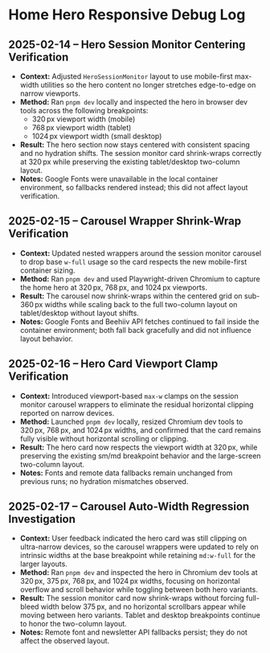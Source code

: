 # Home Hero Responsive Debug Log

## 2025-02-14 – Hero Session Monitor Centering Verification

- **Context:** Adjusted `HeroSessionMonitor` layout to use mobile-first max-width utilities so the hero content no longer stretches edge-to-edge on narrow viewports.
- **Method:** Ran `pnpm dev` locally and inspected the hero in browser dev tools across the following breakpoints:
  - 320 px viewport width (mobile)
  - 768 px viewport width (tablet)
  - 1024 px viewport width (small desktop)
- **Result:** The hero section now stays centered with consistent spacing and no hydration shifts. The session monitor card shrink-wraps correctly at 320 px while preserving the existing tablet/desktop two-column layout.
- **Notes:** Google Fonts were unavailable in the local container environment, so fallbacks rendered instead; this did not affect layout verification.

## 2025-02-15 – Carousel Wrapper Shrink-Wrap Verification

- **Context:** Updated nested wrappers around the session monitor carousel to drop base `w-full` usage so the card respects the new mobile-first container sizing.
- **Method:** Ran `pnpm dev` and used Playwright-driven Chromium to capture the home hero at 320 px, 768 px, and 1024 px viewports.
- **Result:** The carousel now shrink-wraps within the centered grid on sub-360 px widths while scaling back to the full two-column layout on tablet/desktop without layout shifts.
- **Notes:** Google Fonts and Beehiiv API fetches continued to fail inside the container environment; both fall back gracefully and did not influence layout behavior.

## 2025-02-16 – Hero Card Viewport Clamp Verification

- **Context:** Introduced viewport-based `max-w` clamps on the session monitor carousel wrappers to eliminate the residual horizontal clipping reported on narrow devices.
- **Method:** Launched `pnpm dev` locally, resized Chromium dev tools to 320 px, 768 px, and 1024 px widths, and confirmed that the card remains fully visible without horizontal scrolling or clipping.
- **Result:** The hero card now respects the viewport width at 320 px, while preserving the existing sm/md breakpoint behavior and the large-screen two-column layout.
- **Notes:** Fonts and remote data fallbacks remain unchanged from previous runs; no hydration mismatches observed.

## 2025-02-17 – Carousel Auto-Width Regression Investigation

- **Context:** User feedback indicated the hero card was still clipping on ultra-narrow devices, so the carousel wrappers were updated to rely on intrinsic widths at the base breakpoint while retaining `md:w-full` for the larger layouts.
- **Method:** Ran `pnpm dev` and inspected the hero in Chromium dev tools at 320 px, 375 px, 768 px, and 1024 px widths, focusing on horizontal overflow and scroll behavior while toggling between both hero variants.
- **Result:** The session monitor card now shrink-wraps without forcing full-bleed width below 375 px, and no horizontal scrollbars appear while moving between hero variants. Tablet and desktop breakpoints continue to honor the two-column layout.
- **Notes:** Remote font and newsletter API fallbacks persist; they do not affect the observed layout.
